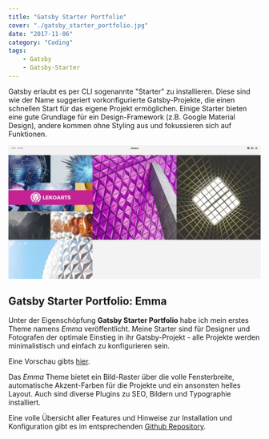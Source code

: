```yaml
---
title: "Gatsby Starter Portfolio"
cover: "./gatsby_starter_portfolio.jpg"
date: "2017-11-06"
category: "Coding"
tags:
    - Gatsby
    - Gatsby-Starter
---
```


Gatsby erlaubt es per CLI sogenannte "Starter" zu installieren. Diese sind wie der Name suggeriert vorkonfigurierte Gatsby-Projekte, die einen schnellen Start für das eigene Projekt ermöglichen. Einige Starter bieten eine gute Grundlage für ein Design-Framework (z.B. Google Material Design), andere kommen ohne Styling aus und fokussieren sich auf Funktionen.

![](gatsby_starter_portfolio.jpg)

## Gatsby Starter Portfolio: Emma

Unter der Eigenschöpfung **Gatsby Starter Portfolio** habe ich mein erstes Theme namens *Emma* veröffentlicht. Meine Starter sind für Designer und Fotografen der optimale Einstieg in ihr Gatsby-Projekt - alle Projekte werden minimalistisch und einfach zu konfigurieren sein.

Eine Vorschau gibts [hier](https://portfolio-emma.netlify.com).

Das *Emma* Theme bietet ein Bild-Raster über die volle Fensterbreite, automatische Akzent-Farben für die Projekte und ein ansonsten helles Layout. Auch sind diverse Plugins zu SEO, Bildern und Typographie installiert.

Eine volle Übersicht aller Features und Hinweise zur Installation und Konfiguration gibt es im entsprechenden [Github Repository](https://github.com/LeKoArts/gatsby-starter-portfolio-emma).